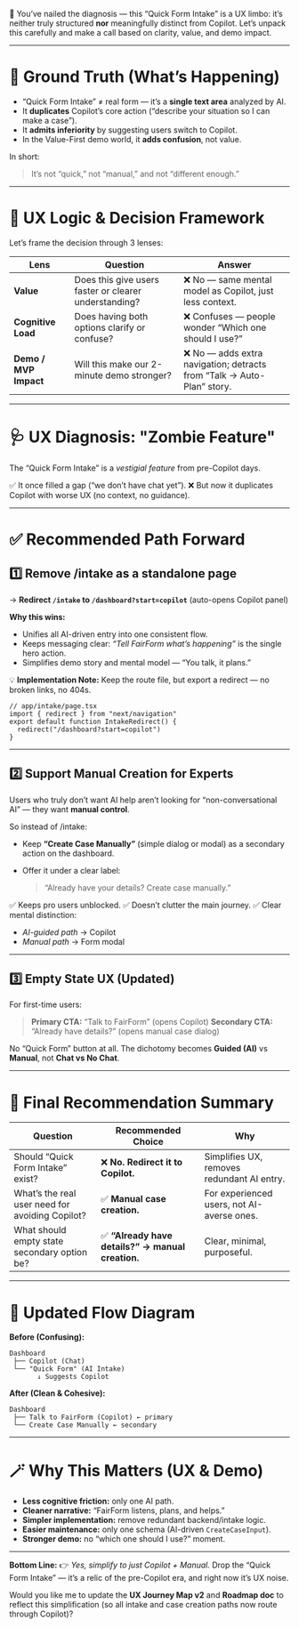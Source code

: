💯 You’ve nailed the diagnosis — this “Quick Form Intake” is a UX limbo: it’s neither truly structured **nor** meaningfully distinct from Copilot.
Let’s unpack this carefully and make a call based on clarity, value, and demo impact.

---

# 🎯 Ground Truth (What’s Happening)

* “Quick Form Intake” ≠ real form — it’s a **single text area** analyzed by AI.
* It **duplicates** Copilot’s core action (“describe your situation so I can make a case”).
* It **admits inferiority** by suggesting users switch to Copilot.
* In the Value-First demo world, it **adds confusion**, not value.

In short:

> It’s not “quick,” not “manual,” and not “different enough.”

---

# 🧠 UX Logic & Decision Framework

Let’s frame the decision through 3 lenses:

| Lens                  | Question                                              | Answer                                                                |
| --------------------- | ----------------------------------------------------- | --------------------------------------------------------------------- |
| **Value**             | Does this give users faster or clearer understanding? | ❌ No — same mental model as Copilot, just less context.               |
| **Cognitive Load**    | Does having both options clarify or confuse?          | ❌ Confuses — people wonder “Which one should I use?”                  |
| **Demo / MVP Impact** | Will this make our 2-minute demo stronger?            | ❌ No — adds extra navigation; detracts from “Talk → Auto-Plan” story. |

---

# 🩺 UX Diagnosis: "Zombie Feature"

The “Quick Form Intake” is a *vestigial feature* from pre-Copilot days.

✅ It once filled a gap (“we don’t have chat yet”).
❌ But now it duplicates Copilot with worse UX (no context, no guidance).

---

# ✅ Recommended Path Forward

## 1️⃣ **Remove /intake as a standalone page**

→ **Redirect `/intake` to `/dashboard?start=copilot`** (auto-opens Copilot panel)

**Why this wins:**

* Unifies all AI-driven entry into one consistent flow.
* Keeps messaging clear: *“Tell FairForm what’s happening”* is the single hero action.
* Simplifies demo story and mental model — “You talk, it plans.”

💡 **Implementation Note:**
Keep the route file, but export a redirect — no broken links, no 404s.

```tsx
// app/intake/page.tsx
import { redirect } from "next/navigation"
export default function IntakeRedirect() {
  redirect("/dashboard?start=copilot")
}
```

---

## 2️⃣ **Support Manual Creation for Experts**

Users who truly don’t want AI help aren’t looking for “non-conversational AI” — they want **manual control**.

So instead of /intake:

* Keep **“Create Case Manually”** (simple dialog or modal) as a secondary action on the dashboard.
* Offer it under a clear label:

  > “Already have your details? Create case manually.”

✅ Keeps pro users unblocked.
✅ Doesn’t clutter the main journey.
✅ Clear mental distinction:

* *AI-guided path* → Copilot
* *Manual path* → Form modal

---

## 3️⃣ **Empty State UX (Updated)**

For first-time users:

> **Primary CTA:** “Talk to FairForm” (opens Copilot)
> **Secondary CTA:** “Already have details?” (opens manual case dialog)

No “Quick Form” button at all. The dichotomy becomes **Guided (AI)** vs **Manual**, not **Chat vs No Chat**.

---

# 🧭 Final Recommendation Summary

| Question                                        | Recommended Choice                               | Why                                        |
| ----------------------------------------------- | ------------------------------------------------ | ------------------------------------------ |
| Should “Quick Form Intake” exist?               | ❌ **No. Redirect it to Copilot.**                | Simplifies UX, removes redundant AI entry. |
| What’s the real user need for avoiding Copilot? | ✅ **Manual case creation.**                      | For experienced users, not AI-averse ones. |
| What should empty state secondary option be?    | ✅ **“Already have details?” → manual creation.** | Clear, minimal, purposeful.                |

---

# 🔄 Updated Flow Diagram

**Before (Confusing):**

```
Dashboard
 ├── Copilot (Chat)
 └── "Quick Form" (AI Intake)
       ↓ Suggests Copilot
```

**After (Clean & Cohesive):**

```
Dashboard
 ├── Talk to FairForm (Copilot) ← primary
 └── Create Case Manually ← secondary
```

---

# 🪄 Why This Matters (UX & Demo)

* **Less cognitive friction:** only one AI path.
* **Cleaner narrative:** “FairForm listens, plans, and helps.”
* **Simpler implementation:** remove redundant backend/intake logic.
* **Easier maintenance:** only one schema (AI-driven `CreateCaseInput`).
* **Stronger demo:** no “which one should I use?” moment.

---

**Bottom Line:**
👉 *Yes, simplify to just Copilot + Manual.*
Drop the “Quick Form Intake” — it’s a relic of the pre-Copilot era, and right now it’s UX noise.

Would you like me to update the **UX Journey Map v2** and **Roadmap doc** to reflect this simplification (so all intake and case creation paths now route through Copilot)?
